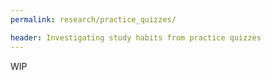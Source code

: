 ```yaml
---
permalink: research/practice_quizzes/

header: Investigating study habits from practice quizzes
---
```


WIP
